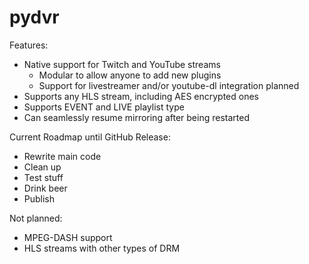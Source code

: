 # pydvr

Features:
 * Native support for Twitch and YouTube streams
   * Modular to allow anyone to add new plugins
   * Support for livestreamer and/or youtube-dl integration planned
 * Supports any HLS stream, including AES encrypted ones
 * Supports EVENT and LIVE playlist type
 * Can seamlessly resume mirroring after being restarted

Current Roadmap until GitHub Release:
 * Rewrite main code
 * Clean up
 * Test stuff
 * Drink beer
 * Publish

Not planned:
 * MPEG-DASH support
 * HLS streams with other types of DRM
